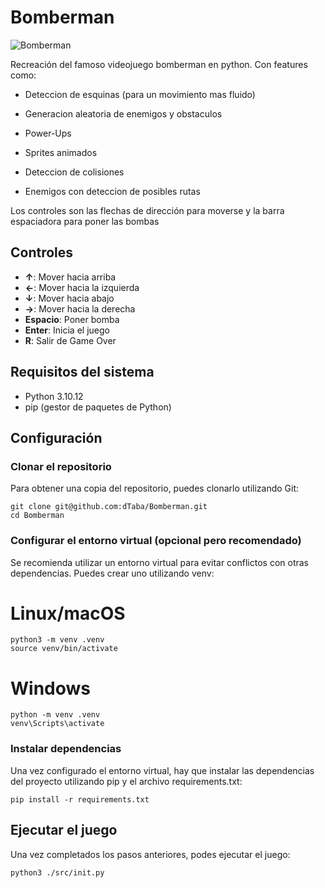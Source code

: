 # Bomberman


![Bomberman](src/sprites/MenuBomberman.png)

Recreación del famoso videojuego bomberman en python. Con features como:

- Deteccion de esquinas (para un movimiento mas fluido)

- Generacion aleatoria de enemigos y obstaculos

- Power-Ups

- Sprites animados

- Deteccion de colisiones

- Enemigos con deteccion de posibles rutas 

Los controles son las flechas de dirección para moverse y la barra espaciadora para poner las bombas

## Controles

- **↑**: Mover hacia arriba
- **←**: Mover hacia la izquierda
- **↓**: Mover hacia abajo
- **→**: Mover hacia la derecha
- **Espacio**: Poner bomba
- **Enter**: Inicia el juego
- **R**: Salir de Game Over

## Requisitos del sistema

- Python 3.10.12
- pip (gestor de paquetes de Python)

## Configuración

### Clonar el repositorio

Para obtener una copia del repositorio, puedes clonarlo utilizando Git:

```
git clone git@github.com:dTaba/Bomberman.git
cd Bomberman
```
### Configurar el entorno virtual (opcional pero recomendado)

Se recomienda utilizar un entorno virtual para evitar conflictos con otras dependencias. Puedes crear uno utilizando venv:


# Linux/macOS

```
python3 -m venv .venv
source venv/bin/activate
```


# Windows

```
python -m venv .venv
venv\Scripts\activate
```

### Instalar dependencias

Una vez configurado el entorno virtual, hay que instalar las dependencias del proyecto utilizando pip y el archivo requirements.txt:

```
pip install -r requirements.txt
```


## Ejecutar el juego

Una vez completados los pasos anteriores, podes ejecutar el juego:

```
python3 ./src/init.py
```
